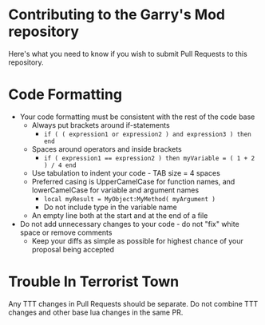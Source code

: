 Contributing to the Garry's Mod repository
=============
Here's what you need to know if you wish to submit Pull Requests to this repository.

Code Formatting
=============
* Your code formatting must be consistent with the rest of the code base
  * Always put brackets around if-statements 
    * ```if ( ( expression1 or expression2 ) and expression3 ) then end```
  * Spaces around operators and inside brackets
    * ```if ( expression1 == expression2 ) then myVariable = ( 1 + 2 ) / 4 end```
  * Use tabulation to indent your code - TAB size = 4 spaces
  * Preferred casing is UpperCamelCase for function names, and lowerCamelCase for variable and argument names
    * ```local myResult = MyObject:MyMethod( myArgument )```
    * Do not include type in the variable name
  * An empty line both at the start and at the end of a file
* Do not add unnecessary changes to your code - do not "fix" white space or remove comments
  * Keep your diffs as simple as possible for highest chance of your proposal being accepted

Trouble In Terrorist Town
=============
Any TTT changes in Pull Requests should be separate. Do not combine TTT changes and other base lua changes in the same PR.
